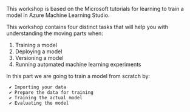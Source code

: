 This workshop is based on the Microsoft tutorials for learning to train a model in Azure Machine Learning Studio.

This workshop contains four distinct tasks that will help you with understanding the moving parts when:
1) Training a model
2) Deploying a model
3) Versioning a model
4) Running automated machine learning experiments

In this part we are going to train a model from scratch by:

     ✔ Importing your data  
     ✔ Prepare the data for training  
     ✔ Training the actual model  
     ✔ Evaluating the model  


